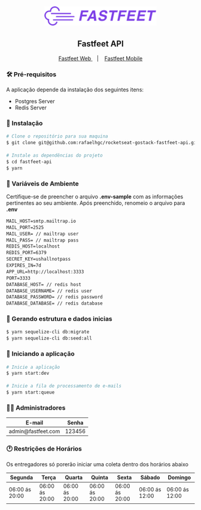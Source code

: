 <h1 align="center">
  <img alt="Fastfeet" title="Fastfeet" src=".github/logo.png" width="300px" />
</h1>

<h2 align="center">
  Fastfeet API
</h2>

<p align="center">
  <a href="https://github.com/rafaelhgc/rocketseat-gostack-fastfeet-web">
    Fastfeet Web
  </a>
  &nbsp;&nbsp;&nbsp;|&nbsp;&nbsp;&nbsp;
  <a href="https://github.com/rafaelhgc/rocketseat-gostack-fastfeet-mobile">
    Fastfeet Mobile
  </a>
</p>

<h3>🛠 Pré-requisitos</h3>
<p>
  A aplicação depende da instalação dos seguintes itens:
</p>

<ul>
  <li>Postgres Server</li>
  <li>Redis Server</li>
</ul>

<h3>💽 Instalação</h3>

```sh
# Clone o repositório para sua maquina
$ git clone git@github.com:rafaelhgc/rocketseat-gostack-fastfeet-api.git fastfeet-api

# Instale as dependências do projeto
$ cd fastfeet-api
$ yarn
```

<h3>📑 Variáveis de Ambiente</h3>

<p>
  Certifique-se de preencher o arquivo <strong>.env-sample</strong> com as informações pertinentes ao seu ambiente. Após preenchido, renomeio o arquivo para <strong>.env</strong>
</p>

```txt
MAIL_HOST=smtp.mailtrap.io
MAIL_PORT=2525
MAIL_USER= // mailtrap user
MAIL_PASS= // mailtrap pass
REDIS_HOST=localhost
REDIS_PORT=6379
SECRET_KEY=ushallnotpass
EXPIRES_IN=7d
APP_URL=http://localhost:3333
PORT=3333
DATABASE_HOST= // redis host
DATABASE_USERNAME= // redis user
DATABASE_PASSWORD= // redis password
DATABASE_DATABASE= // redis database
```

<h3>🎲 Gerando estrutura e dados inicias</h3>

```sh
$ yarn sequelize-cli db:migrate
$ yarn sequelize-cli db:seed:all
```

<h3>🚀 Iniciando a aplicação</h3>

```sh
# Inicie a aplicação
$ yarn start:dev

# Inicie a fila de processamento de e-mails
$ yarn start:queue
```

<h3>👨‍🔧 Administradores</h3>

<table>
  <thead>
    <tr>
      <th>E-mail</th>
      <th>Senha</th>
    </tr>
  </thead>
  <tboby>
    <tr>
      <td>admin@fastfeet.com</td>
      <td>123456</td>
    </tr>
  </tbody>
</table>

<h3>🕐 Restrições de Horários</h3>
<p>
  Os entregadores só porerão iniciar uma coleta dentro dos horários abaixo
</p>
<table>
  <thead>
    <tr>
      <th>Segunda</th>
      <th>Terça</th>
      <th>Quarta</th>
      <th>Quinta</th>
      <th>Sexta</th>
      <th>Sábado</th>
      <th>Domingo</th>
    </tr>
  </thead>
  <tboby>
    <tr>
      <td>06:00 ás 20:00</td>
      <td>06:00 ás 20:00</td>
      <td>06:00 ás 20:00</td>
      <td>06:00 ás 20:00</td>
      <td>06:00 ás 20:00</td>
      <td>06:00 ás 12:00</td>
      <td>06:00 ás 12:00</td>
    </tr>
  </tbody>
</table>
